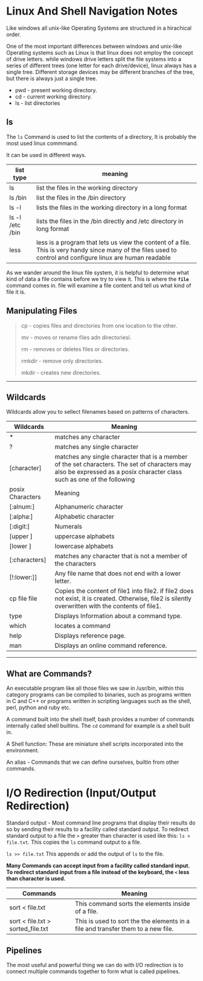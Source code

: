 # Linux And Shell Navigation Notes

Like windows all unix-like Operating Systems are structured in a hirachical order.

One of the most important differences between windows and unix-like Operating systems such as Linux is that linux does not employ the concept of drive letters. while windows drive letters split the file systems into a series of different trees (one letter for each drive/device), linux always has a single tree. Different storage devices may be different branches of the tree, but there is always just a single tree.

- pwd - present working directory.
- cd - current working directory.
- ls - list directories

## ls 

The `ls` Command is used to list the contents of a directory, It is probably the most used linux commmand.

It can be used in different ways.

| list type | meaning |
| --------- | ---------- |
| ls | list the files in the working directory  |
| ls /bin | list the files in the /bin directory |
| ls -l | lists the files in the working directory in a long format |
| ls -l /etc /bin | lists the files in the /bin directly and /etc directory in long format |
| less | less is a program that lets us view the content of a file. This is very handy since many of the files used to control and configure linux are human readable |

As we wander around the linux file system, it is helpful to determine what kind of data a file contains before we try to view it. This is where the **`file`** command comes in. file will examine a file content and tell us what kind of file it is.

## Manipulating Files 

> cp - copies files and directories from one location to the other.
> 
> mv - moves or rename files adn directoriesl.
> 
> rm - removes or deletes files or directories.
> 
> rmkdir - remove only directories.
> 
> mkdir - creates new directories.

<hr />

## Wildcards 

Wildcards allow you to sellect filenames based on patterns of characters.

| Wildcards   | Meaning  |
| ------------ | ------------- |
| * | matches any character |
| ? | matches any single character|
| [character] | matches any single character that is a member of the set characters. The set of characters may also be expressed as a posix character class such as one of the following 
| posix Characters | Meaning |
| [:alnum:] | Alphanumeric character|
| [:alpha:] | Alphabetic character |
| [:digit:] | Numerals |
| [upper ] | uppercase alphabets |
| [lower ] | lowercase alphabets |
| [:characters] | matches any character that is not a member of the characters |
| [!:lower:]] | Any file name that does not end with a lower letter.|
| cp file file | Copies the content of file1 into file2. if file2 does not exist, it is created. Otherwise, file2 is silently overwritten with the contents of file1.|
| type | Displays Information about a command type.|
| which | locates a command|
| help | Displays reference page.|
| man | Displays an online command reference.|

<hr />

## What are Commands?
An executable program like all those files we saw in /usr/bin, within this category programs can be compiled to binaries, such as programs written in C and C++ or programs written in scripting languages such as the shell, perl, python and ruby etc.

A command built into the shell itself, bash provides a number of commands internally called shell builtins. The `cd` command for example is a shell built in.

A Shell function: These are miniature shell scripts incorporated into the environment.

An alias - Commands that we can define ourselves, builtin from other commands.

# I/O Redirection (Input/Output Redirection)

Standard output - Most command line programs that display their results do so by sending their results to a facility called standard output. To redirect standard output to a file the `>` greater than character is used like this: `ls > file.txt`. This copies the `ls` command output to a file.

`ls >> file.txt`  This appends or add the output of `ls` to the file.

**Many Commands can accept input from a facility called standard input. To redirect standard input from a file instead of the keyboard, the `<` less than character is used.**

| Commands | Meaning |
| ------ | --------- |
| sort < file.txt | This command sorts the elements inside of a file.|
| sort < file.txt > sorted_file.txt | This is used to sort the the elements in a file and transfer them to a new file.|

## Pipelines 

The most useful and powerful thing we can do with I/O redirection is to connect multiple commands together to form what is called pipelines. 

